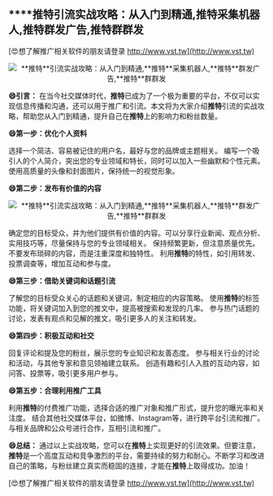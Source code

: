 ## ****推特**引流实战攻略：从入门到精通,**推特**采集机器人,**推特**群发广告,**推特**群群发**

[😍想了解推广相关软件的朋友请登录 http://www.vst.tw](http://www.vst.tw)

 <center><img src="https://vst.tw/MP4/tuiguang/png/6.png" alt="**推特**引流实战攻略：从入门到精通,**推特**采集机器人,**推特**群发广告,**推特**群群发"></center>

**😄引言：**
在当今社交媒体时代，**推特**已成为了一个极为重要的平台，不仅可以实现信息传播和沟通，还可以用于推广和引流。本文将为大家介绍**推特**引流的实战攻略，帮助您从入门到精通，提升自己在**推特**上的影响力和粉丝数量。

**😄第一步：优化个人资料**

选择一个简洁、容易被记住的用户名，最好与您的品牌或主题相关。
编写一个吸引人的个人简介，突出您的专业领域和特长，同时可以加入一些幽默和个性元素。
使用高质量的头像和封面图片，保持统一的视觉形象。

**😄第二步：发布有价值的内容**

 <center><img src="https://vst.tw/MP4/tuiguang/png/7.png" alt="**推特**引流实战攻略：从入门到精通,**推特**采集机器人,**推特**群发广告,**推特**群群发"></center>

确定您的目标受众，并为他们提供有价值的内容。可以分享行业新闻、观点分析、实用技巧等，尽量保持与您的专业领域相关。
保持频繁更新，但注意质量优先。不要发布琐碎的内容，而是注重深度和独特性。
利用**推特**的特性，如引用转发、投票调查等，增加互动和参与度。

**😄第三步：借助关键词和话题引流**

了解您的目标受众关心的话题和关键词，制定相应的内容策略。
使用**推特**的标签功能，将关键词加入到您的推文中，提高被搜索和发现的几率。
参与热门话题的讨论，发表有观点和见解的推文，吸引更多人的关注和转发。

**😄第四步：积极互动和社交**

回复评论和提及您的粉丝，展示您的专业知识和友善态度。
参与相关行业的讨论和活动，与其他专家和意见领袖建立联系。
创造有趣和引人入胜的互动内容，如问答、投票等，吸引更多用户参与。

**😄第五步：合理利用推广工具**

利用**推特**的付费推广功能，选择合适的推广对象和推广形式，提升您的曝光率和关注度。
结合其他社交媒体平台，如微博、Instagram等，进行跨平台引流和推广。
与相关品牌和公众号进行合作，互相引流和推广。

**😄总结：**
通过以上实战攻略，您可以在**推特**上实现更好的引流效果。但要注意，**推特**是一个高度互动和竞争激烈的平台，需要持续的努力和耐心。不断学习和改进自己的策略，与粉丝建立真实而稳固的连接，才能在**推特**上取得成功。加油！

[😍想了解推广相关软件的朋友请登录 http://www.vst.tw](http://www.vst.tw)



